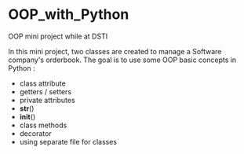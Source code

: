 # OOP_with_Python
OOP mini project while at DSTI

In this mini project, two classes are created to manage a Software company's orderbook. The goal is to use some OOP basic concepts in Python :
- class attribute
- getters / setters
- private attributes
- __str__()
- __init__()
- class methods
- decorator
- using separate file for classes
